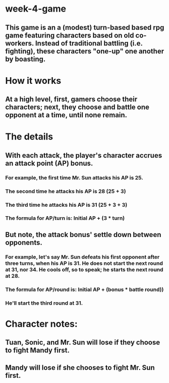 # week-4-game
## This game is an a (modest) turn-based based rpg game featuring characters based on old co-workers. Instead of traditional battling (i.e. fighting), these characters "one-up" one another by boasting.

# How it works
## At a high level, first, gamers choose their characters; next, they choose and battle one opponent at a time, until none remain.

# The details
## With each attack, the player's character accrues an attack point (AP) bonus.
### For example, the first time Mr. Sun attacks his AP is 25.
### The second time he attacks his AP is 28 (25 + 3)
### The third time he attacks his AP is 31 (25 + 3 + 3)
### The formula for AP/turn is: Initial AP + (3 * turn)
## But note, the attack bonus' settle down between opponents. 
### For example, let's say Mr. Sun defeats his first opponent after three turns, when his AP is 31. He does not start the next round at 31, nor 34. He cools off, so to speak; he starts the next round at 28.
### The formula for AP/round is: Initial AP + (bonus * battle round))
### He'll start the third round at 31.

# Character notes:
## Tuan, Sonic, and Mr. Sun will lose if they choose to fight Mandy first.
## Mandy will lose if she chooses to fight Mr. Sun first.